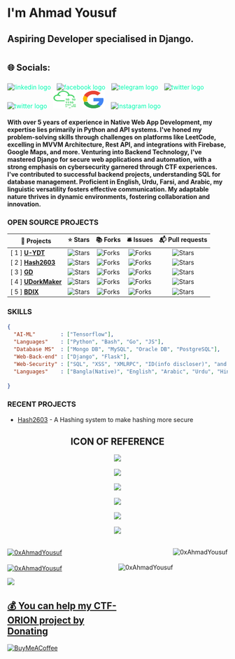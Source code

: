 # I'm Ahmad Yousuf
## Aspiring Developer specialised in Django.

<div align="left" style="text-decoration: none;">
  <div style="text-align: left; font-size: 20px;">
      <br><b>🌐 Socials:</b><br><br>
  </div>
    <a href="https://www.linkedin.com/in/Unkn0wn2603/" target="_blank" style="text-decoration: none;color: #00fcb0;margin-right: 10px;">
    <img src="https://raw.githubusercontent.com/maurodesouza/profile-readme-generator/master/src/assets/icons/social/linkedin/default.svg" width="52" height="40" alt="linkedin logo">
    </a>
    <a href="https://www.facebook.com/Unkn0wn2603/" target="_blank" style="text-decoration: none;color: #00fcb0;margin-right: 10px;">
    <img src="https://raw.githubusercontent.com/maurodesouza/profile-readme-generator/master/src/assets/icons/social/facebook/default.svg" width="52" height="40" alt="facebook logo">
    </a>
    <a href="https://t.me/Unkn0wn2603/" target="_blank" style="text-decoration: none;color: #00fcb0;margin-right: 10px;">
    <img src="https://raw.githubusercontent.com/maurodesouza/profile-readme-generator/master/src/assets/icons/social/telegram/default.svg" width="52" height="40" alt="telegram logo">
    </a>
    <a href="https://www.twitter.com/Unkn0wn2603/" target="_blank" style="text-decoration: none;color: #00fcb0;margin-right: 10px;">
    <img src="https://raw.githubusercontent.com/maurodesouza/profile-readme-generator/master/src/assets/icons/social/twitter/default.svg" width="52" height="40" alt="twitter logo">
    </a>
    <a href="https://www.youtube.com/@Unkn0wn2603/" target="_blank" style="text-decoration: none;color: #00fcb0;margin-right: 10px;">
    <img src="https://raw.githubusercontent.com/maurodesouza/profile-readme-generator/master/src/assets/icons/social/youtube/default.svg" width="52" height="40" alt="twitter logo">
    </a>
    <a href="https://tryhackme.com/p/Unkn0wn2603" target="_blank" style="text-decoration: none;color: #00fcb0;margin-right: 10px;">
    <img src="https://github.com/0xAhmadYousuf/DB/raw/main/thm.svg" width="52" height="40" alt="twitter logo">
    </a>
    <a href="https://google.com/search?q=Unkn0wn2603" target="_blank" style="text-decoration: none;color: #00fcb0;margin-right: 10px;">
    <img src="https://github.com/0xAhmadYousuf/DB/raw/main/google.svg" width="52" height="40" alt="twitter logo">
    </a>
    <a href="mailto:Unkn0wn2603@protonmail.com" target="_blank" style="text-decoration: none;color: #00fcb0;margin-right: 10px;">
    <img src="https://raw.githubusercontent.com/maurodesouza/profile-readme-generator/master/src/assets/icons/social/gmail/default.svg" width="52" height="40" alt="instagram logo">
    </a>
</div>

#### With over 5 years of experience in Native Web App Development, my expertise lies primarily in Python and API systems. I've honed my problem-solving skills through challenges on platforms like LeetCode, excelling in MVVM Architecture, Rest API, and integrations with Firebase, Google Maps, and more. Venturing into Backend Technology, I've mastered Django for secure web applications and automation, with a strong emphasis on cybersecurity garnered through CTF experiences. I've contributed to successful backend projects, understanding SQL for database management. Proficient in English, Urdu, Farsi, and Arabic, my linguistic versatility fosters effective communication. My adaptable nature thrives in dynamic environments, fostering collaboration and innovation. 

### OPEN SOURCE PROJECTS

| 🎁 Projects                                                                                         |                                                                ⭐ Stars                                                                |                                                               📚 Forks                                                                |                                                               🛎 Issues                                                                |                                                             📬 Pull requests                                                              |
|-----------------------------------------------------------------------------------------------------|:-------------------------------------------------------------------------------------------------------------------------------------:|:-------------------------------------------------------------------------------------------------------------------------------------:|:--------------------------------------------------------------------------------------------------------------------------------------:|:-----------------------------------------------------------------------------------------------------------------------------------------:|
| [ 1 ] <a href="https://github.com/0xAhmadYousuf/U-YDT"><b>U-YDT</b></a>     |  <img alt="Stars" src="https://img.shields.io/github/stars/0xAhmadYousuf/U-YDT?style=flat-square&labelColor=343b41"/>  |  <img alt="Forks" src="https://img.shields.io/github/forks/0xAhmadYousuf/U-YDT?style=flat-square&labelColor=343b41"/>  |  <img alt="Forks" src="https://img.shields.io/github/issues/0xAhmadYousuf/U-YDT?style=flat-square&labelColor=343b41"/>  |  <img alt="Stars" src="https://img.shields.io/github/issues-pr/0xAhmadYousuf/U-YDT?style=flat-square&labelColor=343b41"/>  |
| [ 2 ] <a href="https://github.com/0xAhmadYousuf/Hash2603"><b>Hash2603</b></a>     |  <img alt="Stars" src="https://img.shields.io/github/stars/0xAhmadYousuf/Hash2603?style=flat-square&labelColor=343b41"/>  |  <img alt="Forks" src="https://img.shields.io/github/forks/0xAhmadYousuf/Hash2603?style=flat-square&labelColor=343b41"/>  |  <img alt="Forks" src="https://img.shields.io/github/issues/0xAhmadYousuf/Hash2603?style=flat-square&labelColor=343b41"/>  |  <img alt="Stars" src="https://img.shields.io/github/issues-pr/0xAhmadYousuf/Hash2603?style=flat-square&labelColor=343b41"/>  |
| [ 3 ] <a href="https://github.com/0xAhmadYousuf/GD"><b>GD</b></a>     |  <img alt="Stars" src="https://img.shields.io/github/stars/0xAhmadYousuf/GD?style=flat-square&labelColor=343b41"/>  |  <img alt="Forks" src="https://img.shields.io/github/forks/0xAhmadYousuf/GD?style=flat-square&labelColor=343b41"/>  |  <img alt="Forks" src="https://img.shields.io/github/issues/0xAhmadYousuf/GD?style=flat-square&labelColor=343b41"/>  |  <img alt="Stars" src="https://img.shields.io/github/issues-pr/0xAhmadYousuf/GD?style=flat-square&labelColor=343b41"/>  |
| [ 4 ] <a href="https://github.com/0xAhmadYousuf/UDorkMaker"><b>UDorkMaker</b></a>     |  <img alt="Stars" src="https://img.shields.io/github/stars/0xAhmadYousuf/UDorkMaker?style=flat-square&labelColor=343b41"/>  |  <img alt="Forks" src="https://img.shields.io/github/forks/0xAhmadYousuf/UDorkMaker?style=flat-square&labelColor=343b41"/>  |  <img alt="Forks" src="https://img.shields.io/github/issues/0xAhmadYousuf/UDorkMaker?style=flat-square&labelColor=343b41"/>  |  <img alt="Stars" src="https://img.shields.io/github/issues-pr/0xAhmadYousuf/UDorkMaker?style=flat-square&labelColor=343b41"/>  |
| [ 5 ] <a href="https://github.com/0xAhmadYousuf/bdix"><b>BDIX</b></a>     |  <img alt="Stars" src="https://img.shields.io/github/stars/0xAhmadYousuf/bdix?style=flat-square&labelColor=343b41"/>  |  <img alt="Forks" src="https://img.shields.io/github/forks/0xAhmadYousuf/bdix?style=flat-square&labelColor=343b41"/>  |  <img alt="Forks" src="https://img.shields.io/github/issues/0xAhmadYousuf/bdix?style=flat-square&labelColor=343b41"/>  |  <img alt="Stars" src="https://img.shields.io/github/issues-pr/0xAhmadYousuf/bdix?style=flat-square&labelColor=343b41"/>  |


### SKILLS
```json
{ 
  "AI-ML"        : ["Tensorflow"],
  "Languages"    : ["Python", "Bash", "Go", "JS"],
  "Database MS"  : ["Mongo DB", "MySQL", "Oracle DB", "PostgreSQL"],
  "Web-Back-end" : ["Django", "Flask"],
  "Web-Security" : ["SQL", "XSS", "XMLRPC", "ID(info discloser)", "and more..."],
  "Languages"    : ["Bangla(Native)", "English", "Arabic", "Urdu", "Hindi", "Farsi"],

}
```
### RECENT PROJECTS
* <p><a href="https://github.com/0xAhmadYousuf/Hash2603" target="_blank">Hash2603</a> - A Hashing system to make hashing more secure</p>

<h2 align="center">ICON OF REFERENCE</h2>

<p align="center"><a href="https://skillicons.dev"><img src="https://skillicons.dev/icons?i=bash,c,css,django,flask,html,js,py,pytorch,tensorflow,nextjs" /></a></p>
<p align="center"><a href="https://skillicons.dev"><img src="https://skillicons.dev/icons?i=ae,anaconda,docker,git,github,githubactions,gitlab,pycharm,vscode,postman,replit" /></a></p>
<p align="center"><a href="https://skillicons.dev"><img src="https://skillicons.dev/icons?i=aws,azure,gcp,cloudflare,heroku,firebase,raspberrypi,redhat,ubuntu,linux,debian" /></a></p>
<p align="center"><a href="https://skillicons.dev"><img src="https://skillicons.dev/icons?i=mongodb,mysql,sqlite,wordpress,regex,discord,bots,gmail,instagram,linkedin,stackoverflow" /></a></p>
<p align="center"><a href="https://skillicons.dev"><img src="https://skillicons.dev/icons?i=kali,powershell,windows,arch,raspberrypi,redhat,ubuntu,linux,debian,md,ps" /></a></p>
<p align="center"><a href="https://skillicons.dev"><img src="https://skillicons.dev/icons?i=svg,xd" /></a></p>

<h2 align="center"></h2>

<a href="https://github.com/0xAhmadYousuf/"><img align="center" height="157em" src="https://github-readme-stats.vercel.app/api?username=0xAhmadYousuf&theme=tokyonight&layout=compact&show_icons=true&locale=en" alt="0xAhmadYousuf" /><img align="right" height="157em" src="https://github-readme-stats.vercel.app/api/top-langs?username=0xAhmadYousuf&theme=tokyonight&show_icons=true&locale=en&layout=compact" alt="0xAhmadYousuf" /></a>
</br>
</br>
<a href="https://leetcode.com/Unkn0wn2603/"><img align="center" height="150em" src="https://leetcard.jacoblin.cool/Unkn0wn2603?theme=dark" alt="0xAhmadYousuf" /><a href="https://github.com/0xAhmadYousuf/"><img align="right" height="150em" src="https://github-readme-streak-stats.herokuapp.com/?user=0xAhmadYousuf&theme=tokyonight&layout=compact" alt="0xAhmadYousuf" />

![](https://raw.githubusercontent.com/Sutil/Sutil/2b2fad3bf54522bb30c8c170591fc68ff51b69e6/github-contribution-grid-snake2.svg)

## 💰 You can help my CTF-ORION project by Donating
[![BuyMeACoffee](https://img.shields.io/badge/Buy%20Me%20a%20Coffee-ffdd00?style=for-the-badge&logo=buy-me-a-coffee&logoColor=black)](https://www.buymeacoffee.com/Unkn0wn2603)

